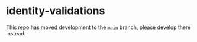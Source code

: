 # identity-validations

This repo has moved development to the `main` branch,
please develop there instead.

